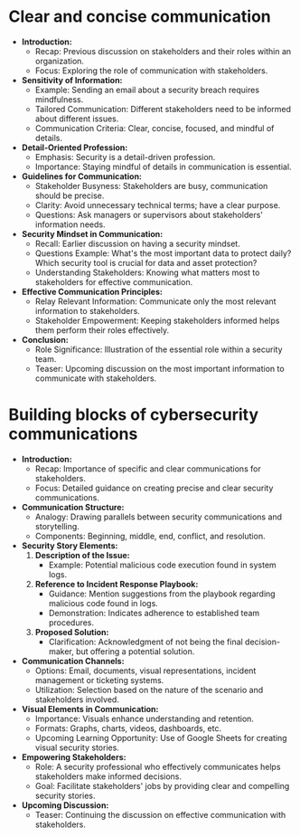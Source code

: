 # Clear and concise communication

- **Introduction:**
	- Recap: Previous discussion on stakeholders and their roles within an organization.
	- Focus: Exploring the role of communication with stakeholders.
- **Sensitivity of Information:**
	- Example: Sending an email about a security breach requires mindfulness.
	- Tailored Communication: Different stakeholders need to be informed about different issues.
	- Communication Criteria: Clear, concise, focused, and mindful of details.
- **Detail-Oriented Profession:**
	- Emphasis: Security is a detail-driven profession.
	- Importance: Staying mindful of details in communication is essential.
- **Guidelines for Communication:**
	- Stakeholder Busyness: Stakeholders are busy, communication should be precise.
	- Clarity: Avoid unnecessary technical terms; have a clear purpose.
	- Questions: Ask managers or supervisors about stakeholders' information needs.
- **Security Mindset in Communication:**
	- Recall: Earlier discussion on having a security mindset.
	- Questions Example: What's the most important data to protect daily? Which security tool is crucial for data and asset protection?
	- Understanding Stakeholders: Knowing what matters most to stakeholders for effective communication.
- **Effective Communication Principles:**
	- Relay Relevant Information: Communicate only the most relevant information to stakeholders.
	- Stakeholder Empowerment: Keeping stakeholders informed helps them perform their roles effectively.
- **Conclusion:**
	- Role Significance: Illustration of the essential role within a security team.
	- Teaser: Upcoming discussion on the most important information to communicate with stakeholders.

# Building blocks of cybersecurity communications

- **Introduction:**
	- Recap: Importance of specific and clear communications for stakeholders.
	- Focus: Detailed guidance on creating precise and clear security communications.
- **Communication Structure:**
	- Analogy: Drawing parallels between security communications and storytelling.
	- Components: Beginning, middle, end, conflict, and resolution.
- **Security Story Elements:**
	1. **Description of the Issue:**
		- Example: Potential malicious code execution found in system logs.
	2. **Reference to Incident Response Playbook:**
		- Guidance: Mention suggestions from the playbook regarding malicious code found in logs.
		- Demonstration: Indicates adherence to established team procedures.
	3. **Proposed Solution:**
		- Clarification: Acknowledgment of not being the final decision-maker, but offering a potential solution.
- **Communication Channels:**
	- Options: Email, documents, visual representations, incident management or ticketing systems.
	- Utilization: Selection based on the nature of the scenario and stakeholders involved.
- **Visual Elements in Communication:**
	- Importance: Visuals enhance understanding and retention.
	- Formats: Graphs, charts, videos, dashboards, etc.
	- Upcoming Learning Opportunity: Use of Google Sheets for creating visual security stories.
- **Empowering Stakeholders:**
	- Role: A security professional who effectively communicates helps stakeholders make informed decisions.
	- Goal: Facilitate stakeholders' jobs by providing clear and compelling security stories.
- **Upcoming Discussion:**
	- Teaser: Continuing the discussion on effective communication with stakeholders.